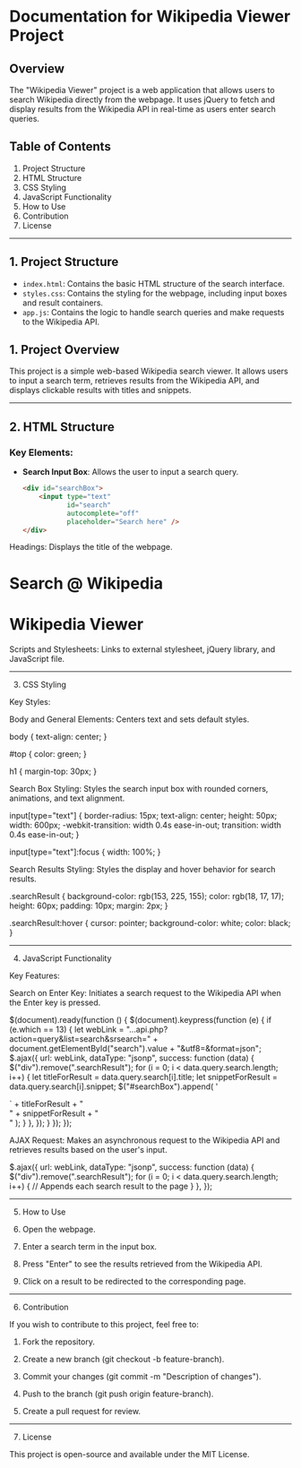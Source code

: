# Documentation for Wikipedia Viewer Project

## Overview

The "Wikipedia Viewer" project is a web application that allows users to search Wikipedia directly from the webpage. It uses jQuery to fetch and display results from the Wikipedia API in real-time as users enter search queries.

## Table of Contents

1. Project Structure
2. HTML Structure
3. CSS Styling
4. JavaScript Functionality
5. How to Use
6. Contribution
7. License

---

## 1. Project Structure

- `index.html`: Contains the basic HTML structure of the search interface.
- `styles.css`: Contains the styling for the webpage, including input boxes and result containers.
- `app.js`: Contains the logic to handle search queries and make requests to the Wikipedia API.
  

## 1. Project Overview

This project is a simple web-based Wikipedia search viewer. It allows users to input a search term, retrieves results from the Wikipedia API, and displays clickable results with titles and snippets.

---

## 2. HTML Structure

### Key Elements:

- **Search Input Box**: Allows the user to input a search query.
  ```html
  <div id="searchBox">
      <input type="text" 
             id="search" 
             autocomplete="off" 
             placeholder="Search here" />
  </div>

Headings: Displays the title of the webpage.

<h1 id="top">
    Search @ Wikipedia
</h1>
<h1>
    Wikipedia Viewer
</h1>

Scripts and Stylesheets: Links to external stylesheet, jQuery library, and JavaScript file.

<link rel="stylesheet" type="text/css" href="styles.css" />
<script src="https://cdnjs.cloudflare.com/ajax/libs/jquery/3.3.1/jquery.min.js"></script>
<script src="app.js" type="text/javascript"></script>



---

3. CSS Styling

Key Styles:

Body and General Elements: Centers text and sets default styles.

body {
    text-align: center;
}

#top {
    color: green;
}

h1 {
    margin-top: 30px;
}

Search Box Styling: Styles the search input box with rounded corners, animations, and text alignment.

input[type="text"] {
    border-radius: 15px;
    text-align: center;
    height: 50px;
    width: 600px;
    -webkit-transition: width 0.4s ease-in-out;
    transition: width 0.4s ease-in-out;
}

input[type="text"]:focus {
    width: 100%;
}

Search Results Styling: Styles the display and hover behavior for search results.

.searchResult {
    background-color: rgb(153, 225, 155);
    color: rgb(18, 17, 17);
    height: 60px;
    padding: 10px;
    margin: 2px;
}

.searchResult:hover {
    cursor: pointer;
    background-color: white;
    color: black;
}



---

4. JavaScript Functionality

Key Features:

Search on Enter Key: Initiates a search request to the Wikipedia API when the Enter key is pressed.

$(document).ready(function () {
    $(document).keypress(function (e) {
        if (e.which == 13) {
            let webLink = "...api.php?action=query&list=search&srsearch=" +
                document.getElementById("search").value +
                "&utf8=&format=json";
            $.ajax({
                url: webLink,
                dataType: "jsonp",
                success: function (data) {
                    $("div").remove(".searchResult");
                    for (i = 0; i < data.query.search.length; i++) {
                        let titleForResult = data.query.search[i].title;
                        let snippetForResult = data.query.search[i].snippet;
                        $("#searchBox").append(
                            '<a href="https://example.com/' +
                            titleForResult +
                            `" target="_blank" style="text-decoration:none">
                                <div class="searchResult">
                                <span class="searchTitle">` +
                            titleForResult +
                            "</span><span><br />" +
                            snippetForResult +
                            "</span></div></a>"
                        );
                    }
                },
            });
        }
    });
});

AJAX Request: Makes an asynchronous request to the Wikipedia API and retrieves results based on the user's input.

$.ajax({
    url: webLink,
    dataType: "jsonp",
    success: function (data) {
        $("div").remove(".searchResult");
        for (i = 0; i < data.query.search.length; i++) {
            // Appends each search result to the page
        }
    },
});



---

5. How to Use

1. Open the webpage.


2. Enter a search term in the input box.


3. Press "Enter" to see the results retrieved from the Wikipedia API.


4. Click on a result to be redirected to the corresponding page.




---

6. Contribution

If you wish to contribute to this project, feel free to:

1. Fork the repository.


2. Create a new branch (git checkout -b feature-branch).


3. Commit your changes (git commit -m "Description of changes").


4. Push to the branch (git push origin feature-branch).


5. Create a pull request for review.




---

7. License

This project is open-source and available under the MIT License.

